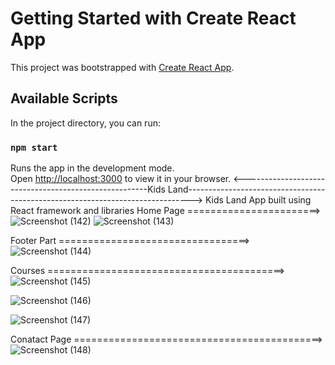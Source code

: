 # Getting Started with Create React App

This project was bootstrapped with [Create React App](https://github.com/facebook/create-react-app).

## Available Scripts

In the project directory, you can run:

### `npm start`

Runs the app in the development mode.\
Open [http://localhost:3000](http://localhost:3000) to view it in your browser.
<------------------------------------------------------Kids Land------------------------------------------------------------------------------->
Kids Land App built using React framework and libraries 
Home Page =======================>
![Screenshot (142)](https://github.com/Shivendra-Pratap-Dixit/consfused-sand-1770/assets/112815087/8a3a268a-7f5b-463f-9166-207a2caa3398)
![Screenshot (143)](https://github.com/Shivendra-Pratap-Dixit/consfused-sand-1770/assets/112815087/54db3e94-20b7-4b87-8bbe-cab8c2b70d56)

Footer Part =================================>
![Screenshot (144)](https://github.com/Shivendra-Pratap-Dixit/consfused-sand-1770/assets/112815087/1c8cad2b-27ef-491e-8e07-52211c0ac2b3)


Courses =========================================>
![Screenshot (145)](https://github.com/Shivendra-Pratap-Dixit/consfused-sand-1770/assets/112815087/af6d3ca6-1168-4477-9a47-9e2f42d1e140)

![Screenshot (146)](https://github.com/Shivendra-Pratap-Dixit/consfused-sand-1770/assets/112815087/84ff7068-921b-4ab4-b2d0-2262978a3c87)

![Screenshot (147)](https://github.com/Shivendra-Pratap-Dixit/consfused-sand-1770/assets/112815087/cb3f5f8d-52ac-4733-baef-39232f9ea720)


Conatact Page ===========================================>
![Screenshot (148)](https://github.com/Shivendra-Pratap-Dixit/consfused-sand-1770/assets/112815087/cc05f934-e1dc-4415-83b0-c2a9bc82cddb)





